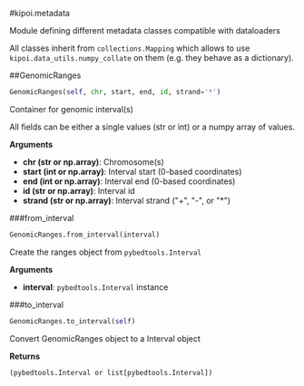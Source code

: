 #kipoi.metadata

Module defining different metadata classes compatible with dataloaders

All classes inherit from `collections.Mapping` which allows to use
`kipoi.data_utils.numpy_collate` on them (e.g. they behave as a dictionary).

##GenomicRanges

```python
GenomicRanges(self, chr, start, end, id, strand='*')
```
Container for genomic interval(s)

All fields can be either a single values (str or int) or a
numpy array of values.

__Arguments__

- __chr (str or np.array)__: Chromosome(s)
- __start (int or np.array)__: Interval start (0-based coordinates)
- __end (int or np.array)__: Interval end (0-based coordinates)
- __id (str or np.array)__: Interval id
- __strand (str or np.array)__: Interval strand ("+", "-", or "*")

###from_interval

```python
GenomicRanges.from_interval(interval)
```
Create the ranges object from `pybedtools.Interval`

__Arguments__

- __interval__: `pybedtools.Interval` instance

###to_interval

```python
GenomicRanges.to_interval(self)
```
Convert GenomicRanges object to a Interval object

__Returns__

    (pybedtools.Interval or list[pybedtools.Interval])

